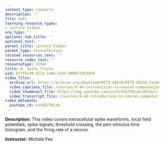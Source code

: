 ```yaml
---
content_type: resource
description: ''
file: null
learning_resource_types:
- Lecture Videos
ocw_type: ''
optional_tab_title: ''
optional_text: ''
parent_title: Lecture Videos
parent_type: CourseSection
related_resources_text: ''
resource_index_text: ''
resourcetype: Video
title: 8. Spike Trains
uid: 8fff9cd0-321a-fe8e-31e5-909df2863d59
video_files:
  archive_url: https://archive.org/download/MIT9.40S18/MIT9_40S18_lec08_300k.mp4
  video_captions_file: /courses/9-40-introduction-to-neural-computation-spring-2018/dc91dea958d2562cb279d84d92265394_osYGG7TKcz8.vtt
  video_thumbnail_file: https://img.youtube.com/vi/osYGG7TKcz8/default.jpg
  video_transcript_file: /courses/9-40-introduction-to-neural-computation-spring-2018/b701eb7ad7253d7a3cc5e22240ca4b1d_osYGG7TKcz8.pdf
video_metadata:
  youtube_id: osYGG7TKcz8
---
```


**Description:** This video covers extracellular spike waveforms, local field potentials, spike signals, threshold crossing, the peri-stimulus time histogram, and the firing rate of a neuron.

**Instructor:** Michale Fee